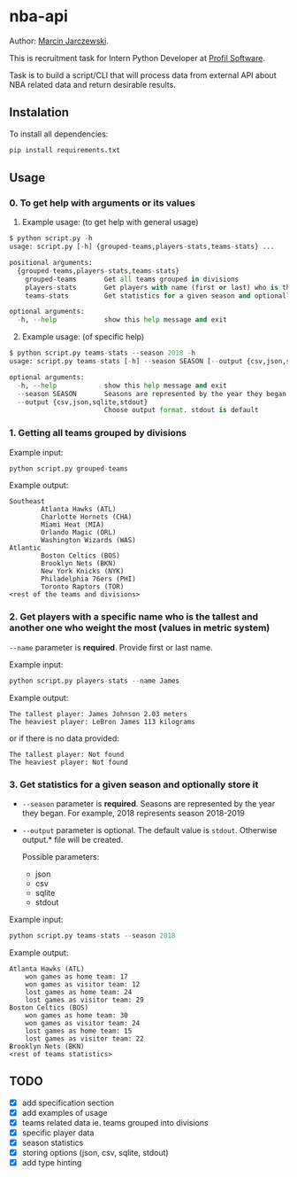 # nba-api
Author: [Marcin Jarczewski](https://github.com/Percival33).

This is recruitment task for Intern Python Developer at [Profil Software](https://profil-software.com/).

Task is to build a script/CLI that will process data from external API about NBA related data and return desirable results.

## Instalation

To install all dependencies:

```py
pip install requirements.txt
```

## Usage

### 0. To get help with arguments or its values

1. Example usage: (to get help with general usage)

```py
$ python script.py -h
usage: script.py [-h] {grouped-teams,players-stats,teams-stats} ...

positional arguments:
  {grouped-teams,players-stats,teams-stats}
    grouped-teams       Get all teams grouped in divisions
    players-stats       Get players with name (first or last) who is the tallest and is the heaviest
    teams-stats         Get statistics for a given season and optionally store it

optional arguments:
  -h, --help            show this help message and exit
```

2. Example usage: (of specific help)

```py
$ python script.py teams-stats --season 2018 -h
usage: script.py teams-stats [-h] --season SEASON [--output {csv,json,sqlite,stdout}]

optional arguments:
  -h, --help            show this help message and exit
  --season SEASON       Seasons are represented by the year they began. For example, 2018 represents season 2018-2019.
  --output {csv,json,sqlite,stdout}
                        Choose output format. stdout is default
```

### 1. Getting all teams grouped by divisions

Example input:

```py
python script.py grouped-teams
```

Example output:

```
Southeast
        Atlanta Hawks (ATL)
        Charlotte Hornets (CHA)
        Miami Heat (MIA)
        Orlando Magic (ORL)
        Washington Wizards (WAS)
Atlantic
        Boston Celtics (BOS)
        Brooklyn Nets (BKN)
        New York Knicks (NYK)
        Philadelphia 76ers (PHI)
        Toronto Raptors (TOR)
<rest of the teams and divisions>
```

### 2. Get players with a specific name who is the tallest and another one who weight the most (values in metric system)

`--name` parameter is **required**. Provide first or last name.

Example input:

```py
python script.py players-stats --name James
```

Example output:

```
The tallest player: James Johnson 2.03 meters
The heaviest player: LeBron James 113 kilograms
```

or if there is no data provided:

```
The tallest player: Not found
The heaviest player: Not found
```

### 3. Get statistics for a given season and optionally store it

- `--season` parameter is **required**. Seasons are represented by the year they began. For example, 2018 represents season 2018-2019

- `--output` parameter is optional. The default value is `stdout`. Otherwise output.\* file will be created.

  Possible parameters:

  - json
  - csv
  - sqlite
  - stdout

Example input:

```py
python script.py teams-stats --season 2018
```

Example output:

```
Atlanta Hawks (ATL)
    won games as home team: 17
    won games as visitor team: 12
    lost games as home team: 24
    lost games as visitor team: 29
Boston Celtics (BOS)
    won games as home team: 30
    won games as visitor team: 24
    lost games as home team: 15
    lost games as visitor team: 22
Brooklyn Nets (BKN)
<rest of teams statistics>
```

## TODO

- [x] add specification section
- [x] add examples of usage
- [x] teams related data ie. teams grouped into divisions
- [x] specific player data
- [x] season statistics
- [x] storing options (json, csv, sqlite, stdout)
- [x] add type hinting
